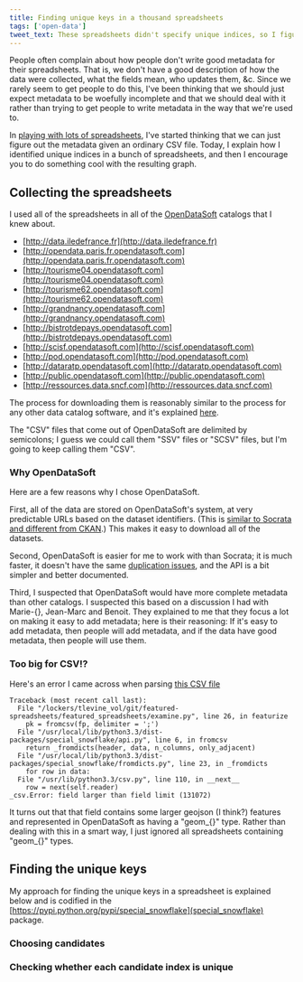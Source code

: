 ```yaml
---
title: Finding unique keys in a thousand spreadsheets
tags: ['open-data']
tweet_text: These spreadsheets didn't specify unique indices, so I figured them out.
---
```

People often complain about how people don't write good metadata for their
spreadsheets. That is, we don't have a good description of how the data were
collected, what the fields mean, who updates them, &c. Since we rarely seem
to get people to do this, I've been thinking that we should just expect
metadata to be woefully incomplete and that we should deal with it rather
than trying to get people to write metadata in the way that we're used to.

In [playing with lots of spreadsheets](/open-data), I've started thinking
that we can just figure out the metadata given an ordinary CSV file.
Today, I explain how I identified unique indices in a bunch of spreadsheets,
and then I encourage you to do something cool with the resulting graph.

## Collecting the spreadsheets
I used all of the spreadsheets in all of the [OpenDataSoft](https://opendatasoft.com)
catalogs that I knew about.

* [http://data.iledefrance.fr](http://data.iledefrance.fr)
* [http://opendata.paris.fr.opendatasoft.com](http://opendata.paris.fr.opendatasoft.com)
* [http://tourisme04.opendatasoft.com](http://tourisme04.opendatasoft.com)
* [http://tourisme62.opendatasoft.com](http://tourisme62.opendatasoft.com)
* [http://grandnancy.opendatasoft.com](http://grandnancy.opendatasoft.com)
* [http://bistrotdepays.opendatasoft.com](http://bistrotdepays.opendatasoft.com)
* [http://scisf.opendatasoft.com](http://scisf.opendatasoft.com)
* [http://pod.opendatasoft.com](http://pod.opendatasoft.com)
* [http://dataratp.opendatasoft.com](http://dataratp.opendatasoft.com)
* [http://public.opendatasoft.com](http://public.opendatasoft.com)
* [http://ressources.data.sncf.com](http://ressources.data.sncf.com)

The process for downloading them is reasonably
similar to the process for any other data catalog software, and it's explained
[here]().

The "CSV" files that come out of OpenDataSoft are delimited by semicolons;
I guess we could call them "SSV" files or "SCSV" files, but I'm going to keep
calling them "CSV".

### Why OpenDataSoft
Here are a few reasons why I chose OpenDataSoft.

First, all of the data are stored on OpenDataSoft's system, at very predictable URLs
based on the dataset identifiers.
(This is [similar to Socrata and different from CKAN]().)
This makes it easy to download all of the datasets.

Second, OpenDataSoft is easier for me to work with than Socrata; it is much faster,
it doesn't have the same [duplication issues](),
and the API is a bit simpler and better documented.

Third, I suspected that OpenDataSoft would have more complete metadata than other
catalogs. I suspected this based on a discussion I had with Marie-{}, Jean-Marc
and Benoit. They explained to me that they focus a lot on making it easy to add
metadata; here is their reasoning: If it's easy to add metadata, then people will
add metadata, and if the data have good metadata, then people will use them.

### Too big for CSV!?
Here's an error I came across when parsing [this CSV file](http://public.opendatasoft.com/explore/dataset/scisf_housing_affordability_gap_by_neighborhood_san_francisco_ca/download?format=csv)

    Traceback (most recent call last):
      File "/lockers/tlevine_vol/git/featured-spreadsheets/featured_spreadsheets/examine.py", line 26, in featurize
        pk = fromcsv(fp, delimiter = ';')
      File "/usr/local/lib/python3.3/dist-packages/special_snowflake/api.py", line 6, in fromcsv
        return _fromdicts(header, data, n_columns, only_adjacent)
      File "/usr/local/lib/python3.3/dist-packages/special_snowflake/fromdicts.py", line 23, in _fromdicts
        for row in data:
      File "/usr/lib/python3.3/csv.py", line 110, in __next__
        row = next(self.reader)
    _csv.Error: field larger than field limit (131072)

It turns out that that field contains some larger geojson (I think?) features
and represented in OpenDataSoft as having a "geom_{}" type. Rather than dealing
with this in a smart way, I just ignored all spreadsheets containing "geom_{}"
types.

## Finding the unique keys
My approach for finding the unique keys in a spreadsheet is explained
below and is codified in the
[https://pypi.python.org/pypi/special_snowflake](special_snowflake) package.

### Choosing candidates


### Checking whether each candidate index is unique
